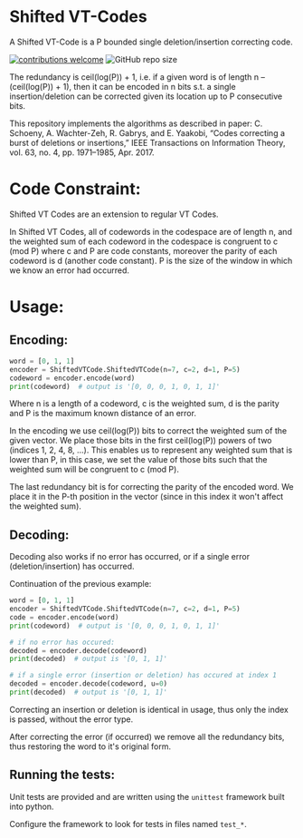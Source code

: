 # Shifted VT-Codes 
A Shifted VT-Code is a P bounded single deletion/insertion correcting code.

[![contributions welcome](https://img.shields.io/badge/contributions-welcome-blue?style=plastic)](./CONTRIBUTING.md)
![GitHub repo size](https://img.shields.io/github/repo-size/Guy-Shapira/Shifted-VT-codes?style=plastic)

The redundancy is ceil(log(P)) + 1, i.e. if a given word is of length n – (ceil(log(P)) + 1), then it can be encoded in n bits s.t. a single insertion/deletion can be corrected given its location up to P consecutive bits.

This repository implements the algorithms as described in paper: C. Schoeny, A. Wachter-Zeh, R. Gabrys, and E. Yaakobi, “Codes correcting a burst of deletions or insertions,” IEEE Transactions on Information Theory, vol. 63, no. 4, pp. 1971–1985, Apr. 2017.
# Code Constraint:
Shifted VT Codes are an extension to regular VT Codes.

In Shifted VT Codes,  all of codewords in the codespace are of length n, and the weighted sum of each codeword in the codespace is congruent to c (mod P) where c and P are code constants, moreover the parity of each codeword is d (another code constant). P is the size of the window in which we know an error had occurred.

# Usage:

## Encoding: 
```python
word = [0, 1, 1]
encoder = ShiftedVTCode.ShiftedVTCode(n=7, c=2, d=1, P=5)
codeword = encoder.encode(word)
print(codeword)  # output is '[0, 0, 0, 1, 0, 1, 1]'
```

Where n is a length of a codeword, c is the weighted sum, d is the parity and P is the maximum known distance of an error.

In the encoding we use ceil(log(P)) bits to correct the weighted sum of the given vector. We place those bits in the first ceil(log(P)) powers of two (indices 1, 2, 4, 8, ...). This enables us to represent any weighted sum that is lower than P, in this case, we set the value of those bits such that the weighted sum will be congruent to c (mod P).

The last redundancy bit is for correcting the parity of the encoded word. We place it in the P-th position in the vector (since in this index it won't affect the weighted sum).

## Decoding:
Decoding also works if no error has occurred, or if a single error (deletion/insertion) has occurred.

Continuation of the previous example:
```python
word = [0, 1, 1]
encoder = ShiftedVTCode.ShiftedVTCode(n=7, c=2, d=1, P=5)
code = encoder.encode(word)
print(codeword)  # output is '[0, 0, 0, 1, 0, 1, 1]'

# if no error has occured:
decoded = encoder.decode(codeword)
print(decoded)  # output is '[0, 1, 1]'

# if a single error (insertion or deletion) has occured at index 1
decoded = encoder.decode(codeword, u=0)
print(decoded)  # output is '[0, 1, 1]'
```

Correcting an insertion or deletion is identical in usage, thus only the index is passed, without the error type.

After correcting the error (if occurred) we remove all the redundancy bits, thus restoring the word to it's original form.

## Running the tests:
Unit tests are provided and are written using the `unittest` framework built into python.

Configure the framework to look for tests in files named `test_*`.
